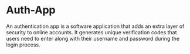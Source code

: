 # Auth-App
An authentication app is a software application that adds an extra layer of security to online accounts. It generates unique verification codes that users need to enter along with their username and password during the login process. 
